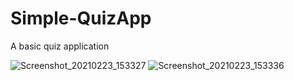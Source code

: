 # Simple-QuizApp
A basic quiz application

![Screenshot_20210223_153327](https://user-images.githubusercontent.com/61702147/108829956-d0c26880-75ee-11eb-918a-90ce795da8e9.jpg)
![Screenshot_20210223_153336](https://user-images.githubusercontent.com/61702147/108829960-d1f39580-75ee-11eb-86c2-dbce48f3c086.jpg)
